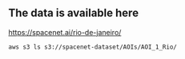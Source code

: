 ## The data is available here

https://spacenet.ai/rio-de-janeiro/

```
aws s3 ls s3://spacenet-dataset/AOIs/AOI_1_Rio/